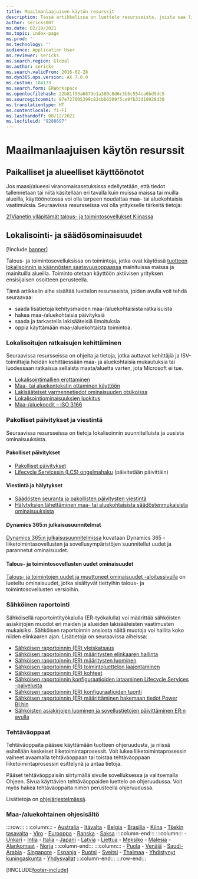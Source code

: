 ```yaml
---
title: Maailmanlaajuisen käytön resurssit
description: Tässä artikkelissa on luettelo resursseista, joista saa lisätietoja maa- tai aluekohtaisista toiminnoista ja tuotteista.
author: sericks007
ms.date: 02/19/2021
ms.topic: index-page
ms.prod: ''
ms.technology: ''
audience: Application User
ms.reviewer: sericks
ms.search.region: Global
ms.author: sericks
ms.search.validFrom: 2016-02-28
ms.dyn365.ops.version: AX 7.0.0
ms.custom: 104173
ms.search.form: ERWorkspace
ms.openlocfilehash: 22b81f93a6879e1a380c8d6c3b5c554ca6bd5dc5
ms.sourcegitcommit: 87e727005399c82cbb6509f5ce9fb33d18928d30
ms.translationtype: HT
ms.contentlocale: fi-FI
ms.lasthandoff: 08/12/2022
ms.locfileid: "9288697"
---
```

# <a name="globalization-resources"></a>Maailmanlaajuisen käytön resurssit

## <a name="local-and-regional-deployments"></a>Paikalliset ja alueelliset käyttöönotot
Jos maasi/alueesi viranomaisasetuksissa edellytetään, että tiedot tallennetaan tai niitä käsitellään eri tavalla kuin muissa maissa tai muilla alueilla, käyttöönotossa voi olla tarpeen noudattaa maa- tai aluekohtaisia vaatimuksia. Seuraavissa resursseissa voi olla yritykselle tärkeitä tietoja:

[21Vianetin ylläpitämät talous- ja toimintosovellukset Kiinassa](../deployment/china-local-deployment.md)

## <a name="localization-and-regulatory-features"></a>Lokalisointi- ja säädösominaisuudet

[!include [banner](../includes/banner.md)]

Talous- ja toimintosovelluksissa on toimintoja, jotka ovat käytössä [tuotteen lokalisoinnin ja käännösten saatavuusoppaassa](https://aka.ms/dynamics_365_international_availability_deck) mainituissa maissa ja mainituilla alueilla. Toiminto otetaan käyttöön aktiivisen yrityksen ensisijaisen osoitteen perusteella. 

Tämä artikkelin aihe sisältää luettelon resursseista, joiden avulla voit tehdä seuraavaa: 
- saada lisätietoja kehitysmaiden maa-/aluekohtaisista ratkaisuista
- hakea maa-/aluekohtaisia päivityksiä
- saada ja tarkastella lakisääteisiä ilmoituksia
- oppia käyttämään maa-/aluekohtaista toimintoa.

### <a name="developing-localized-solutions"></a>Lokalisoitujen ratkaisujen kehittäminen
Seuraavissa resursseissa on ohjeita ja tietoja, jotka auttavat kehittäjiä ja ISV-toimittajia heidän kehittäessään maa- ja aluekohtaisia mukautuksia tai luodessaan ratkaisua sellaista maata/aluetta varten, jota Microsoft ei tue.
-   [Lokalisointimallien erottaminen](separate-localization-models.md)
-   [Maa- tai aluekontekstin ottaminen käyttöön](apply-country-context.md)
-   [Lakisääteiset varmennetiedot ominaisuuden otsikoissa](regulatory-certifications.md)
-   [Lokalisointiominaisuuksien luokitus](classify-localization-features.md)
-   [Maa-/aluekoodit – ISO 3166](https://www.iso.org/iso-3166-country-codes.html)

### <a name="regulatory-updates-and-communication"></a>Pakolliset päivitykset ja viestintä
Seuraavissa resursseissa on tietoja lokalisoinnin suunnitelluista ja uusista ominaisuuksista. 

#### <a name="regulatory-updates"></a>Pakolliset päivitykset
-   [Pakolliset päivitykset](../../../finance/localizations/regulatory-updates.md)
-   [Lifecycle Servicesin (LCS) ongelmahaku](../lifecycle-services/issue-search-lcs.md) (päivitetään päivittäin)

#### <a name="communication-and-alerts"></a>Viestintä ja hälytykset
-   [Säädösten seuranta ja pakollisten päivitysten viestintä](regulatory-watch-communication.md)
-   [Hälytyksien lähettäminen maa- tai aluekohtaisista säädöstenmukaisista ominaisuuksista](submit-localization-alerts.md)

#### <a name="dynamics-365-release-plans"></a>Dynamics 365:n julkaisusuunnitelmat
[Dynamics 365:n julkaisusuunnitelmissa](/business-applications-release-notes/) kuvataan Dynamics 365 -liiketoimintasovellusten ja sovellusympäristöjen suunnitellut uudet ja parannetut ominaisuudet. 

#### <a name="finance-and-operations-apps-whats-new"></a>Talous- ja toimintosovellusten uudet ominaisuudet
[Talous- ja toimintojen uudet ja muuttuneet ominaisuudet -aloitussivulla](../../fin-ops/get-started/whats-new-changed.md) on lueteltu ominaisuudet, jotka sisältyvät tiettyihin talous- ja toimintosovellusten versioihin.

### <a name="electronic-reporting"></a>Sähköinen raportointi
Sähköisellä raportointityökalulla (ER-työkalulla) voi määrittää sähköisten asiakirjojen muodot eri maiden ja alueiden lakisääteisten vaatimusten mukaisiksi. Sähköisen raportoinnin ansiosta näitä muotoja voi hallita koko niiden elinkaaren ajan. Lisätietoja on seuraavissa aiheissa:
-   [Sähköisen raportoinnin (ER) yleiskatsaus](../analytics/general-electronic-reporting.md)
-   [Sähköisen raportoinnin (ER) määritysten elinkaaren hallinta](../analytics/general-electronic-reporting-manage-configuration-lifecycle.md)
-   [Sähköisen raportoinnin (ER) määritysten luominen](../analytics/electronic-reporting-configuration.md)
-   [Sähköisen raportoinnin (ER) toimintoluettelon laajentaminen](../analytics/general-electronic-reporting-formulas-list-extension.md)
-   [Sähköisen raportoinnin (ER) kohteet](../analytics/electronic-reporting-destinations.md)
-   [Sähköisen raportoinnin konfiguraatioiden lataaminen Lifecycle Services -palvelusta](../analytics/download-electronic-reporting-configuration-lcs.md)
-   [Sähköisen raportoinnin (ER) konfiguraatioiden tuonti](../analytics/electronic-reporting-import-ger-configurations.md)
-   [Sähköisen raportoinnin (ER) määrittäminen hakemaan tiedot Power BI:hin](../analytics/general-electronic-reporting-report-configuration-get-data-powerbi.md)
-   [Sähköisten asiakirjojen luominen ja sovellustietojen päivittäminen ER:n avulla](../analytics/generate-electronic-documents-update-application-data.md)

### <a name="task-guides"></a>Tehtäväoppaat
Tehtäväoppaita pääsee käyttämään tuotteen ohjeruudusta, ja niissä esitellään keskeiset liiketoimintaprosessit. Voit lukea liiketoimintaprosessin vaiheet avaamalla tehtäväoppaan tai toistaa tehtäväoppaan liiketoimintaprosessin esittelynä ja antaa tietoja.

Pääset tehtäväoppaisiin siirtymällä sivulle sovelluksessa ja valitsemalla Ohjeen. Sivua käyttävien tehtäväoppaiden luettelo on ohjeruudussa. Voit myös hakea tehtäväoppaita nimen perusteella ohjeruudussa.

Lisätietoja on [ohjejärjestelmässä](../../fin-ops/get-started/help-overview.md#task-guides).


### <a name="countryregion-specific-help-content"></a>Maa-/aluekohtainen ohjesisältö
:::row:::
    :::column:::
        - [Australia](../../../finance/localizations/australia.md)
        - [Itävalta](../../../finance/localizations/austria.md)
        - [Belgia](../../../finance/localizations/belgium.md)
        - [Brasilia](../../../finance/localizations/brazil.md)
        - [Kiina](../../../finance/localizations/china.md)
        - [Tšekin tasavalta](../../../finance/localizations/czech-republic.md)
        - [Viro](../../../finance/localizations/estonia.md)
        - [Eurooppa](../../../finance/localizations/europe.md)
        - [Ranska](../../../finance/localizations/france.md)
        - [Saksa](../../../finance/localizations/germany.md)
    :::column-end:::
    :::column:::
        - [Unkari](../../../finance/localizations/hungary.md)
        - [Intia](../../../finance/localizations/india.md)
        - [Italia](../../../finance/localizations/italy.md)
        - [Japani](../../../finance/localizations/japan.md)
        - [Latvia](../../../finance/localizations/latvia.md)
        - [Liettua](../../../finance/localizations/lithuania.md)
        - [Meksiko](../../../finance/localizations/mexico.md)
        - [Malesia](../../../finance/localizations/malaysia.md)
        - [Alankomaat](../../../finance/localizations/netherlands.md)
        - [Norja](../../../finance/localizations/norway.md)
    :::column-end:::
    :::column:::
        - [Puola](../../../finance/localizations/poland.md)
        - [Venäjä](../../../finance/localizations/russia.md)
        - [Saudi-Arabia](../../../finance/localizations/saudi-arabia.md)
        - [Singapore](../../../finance/localizations/singapore.md)
        - [Espanja](../../../finance/localizations/spain.md)
        - [Ruotsi](../../../finance/localizations/sweden.md)
        - [Sveitsi](../../../finance/localizations/switzerland.md)
        - [Thaimaa](../../../finance/localizations/thailand.md)
        - [Yhdistynyt kuningaskunta](../../../finance/localizations/united-kingdom.md)
        - [Yhdysvallat](../../../finance/localizations/united-states.md)
    :::column-end:::
:::row-end:::








[!INCLUDE[footer-include](../../../includes/footer-banner.md)]

